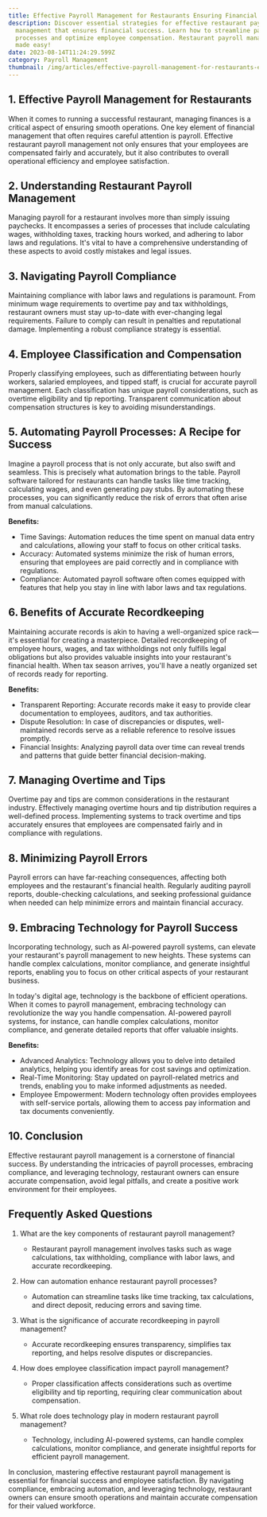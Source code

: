 ```yaml
---
title: Effective Payroll Management for Restaurants Ensuring Financial Success
description: Discover essential strategies for effective restaurant payroll
  management that ensures financial success. Learn how to streamline payroll
  processes and optimize employee compensation. Restaurant payroll management
  made easy!
date: 2023-08-14T11:24:29.599Z
category: Payroll Management
thumbnail: /img/articles/effective-payroll-management-for-restaurants-ensuring-financial-success.png
---
```

## 1. Effective Payroll Management for Restaurants

When it comes to running a successful restaurant, managing finances is a critical aspect of ensuring smooth operations. One key element of financial management that often requires careful attention is payroll. Effective restaurant payroll management not only ensures that your employees are compensated fairly and accurately, but it also contributes to overall operational efficiency and employee satisfaction.

## 2. Understanding Restaurant Payroll Management

Managing payroll for a restaurant involves more than simply issuing paychecks. It encompasses a series of processes that include calculating wages, withholding taxes, tracking hours worked, and adhering to labor laws and regulations. It's vital to have a comprehensive understanding of these aspects to avoid costly mistakes and legal issues.

## 3. Navigating Payroll Compliance

Maintaining compliance with labor laws and regulations is paramount. From minimum wage requirements to overtime pay and tax withholdings, restaurant owners must stay up-to-date with ever-changing legal requirements. Failure to comply can result in penalties and reputational damage. Implementing a robust compliance strategy is essential.

## 4. Employee Classification and Compensation

Properly classifying employees, such as differentiating between hourly workers, salaried employees, and tipped staff, is crucial for accurate payroll management. Each classification has unique payroll considerations, such as overtime eligibility and tip reporting. Transparent communication about compensation structures is key to avoiding misunderstandings.

## 5. Automating Payroll Processes: A Recipe for Success

Imagine a payroll process that is not only accurate, but also swift and seamless. This is precisely what automation brings to the table. Payroll software tailored for restaurants can handle tasks like time tracking, calculating wages, and even generating pay stubs. By automating these processes, you can significantly reduce the risk of errors that often arise from manual calculations.

**Benefits:**

* Time Savings: Automation reduces the time spent on manual data entry and calculations, allowing your staff to focus on other critical tasks.
* Accuracy: Automated systems minimize the risk of human errors, ensuring that employees are paid correctly and in compliance with regulations.
* Compliance: Automated payroll software often comes equipped with features that help you stay in line with labor laws and tax regulations.

## 6. Benefits of Accurate Recordkeeping

Maintaining accurate records is akin to having a well-organized spice rack—it's essential for creating a masterpiece. Detailed recordkeeping of employee hours, wages, and tax withholdings not only fulfills legal obligations but also provides valuable insights into your restaurant's financial health. When tax season arrives, you'll have a neatly organized set of records ready for reporting.

**Benefits:**

* Transparent Reporting: Accurate records make it easy to provide clear documentation to employees, auditors, and tax authorities.
* Dispute Resolution: In case of discrepancies or disputes, well-maintained records serve as a reliable reference to resolve issues promptly.
* Financial Insights: Analyzing payroll data over time can reveal trends and patterns that guide better financial decision-making.

## 7. Managing Overtime and Tips

Overtime pay and tips are common considerations in the restaurant industry. Effectively managing overtime hours and tip distribution requires a well-defined process. Implementing systems to track overtime and tips accurately ensures that employees are compensated fairly and in compliance with regulations.

## 8. Minimizing Payroll Errors

Payroll errors can have far-reaching consequences, affecting both employees and the restaurant's financial health. Regularly auditing payroll reports, double-checking calculations, and seeking professional guidance when needed can help minimize errors and maintain financial accuracy.

## 9. Embracing Technology for Payroll Success

Incorporating technology, such as AI-powered payroll systems, can elevate your restaurant's payroll management to new heights. These systems can handle complex calculations, monitor compliance, and generate insightful reports, enabling you to focus on other critical aspects of your restaurant business.

In today's digital age, technology is the backbone of efficient operations. When it comes to payroll management, embracing technology can revolutionize the way you handle compensation. AI-powered payroll systems, for instance, can handle complex calculations, monitor compliance, and generate detailed reports that offer valuable insights.

**Benefits:**

* Advanced Analytics: Technology allows you to delve into detailed analytics, helping you identify areas for cost savings and optimization.
* Real-Time Monitoring: Stay updated on payroll-related metrics and trends, enabling you to make informed adjustments as needed.
* Employee Empowerment: Modern technology often provides employees with self-service portals, allowing them to access pay information and tax documents conveniently.

## 10. Conclusion

Effective restaurant payroll management is a cornerstone of financial success. By understanding the intricacies of payroll processes, embracing compliance, and leveraging technology, restaurant owners can ensure accurate compensation, avoid legal pitfalls, and create a positive work environment for their employees.

## Frequently Asked Questions

1. What are the key components of restaurant payroll management?

   * Restaurant payroll management involves tasks such as wage calculations, tax withholding, compliance with labor laws, and accurate recordkeeping.
2. How can automation enhance restaurant payroll processes?

   * Automation can streamline tasks like time tracking, tax calculations, and direct deposit, reducing errors and saving time.
3. What is the significance of accurate recordkeeping in payroll management?

   * Accurate recordkeeping ensures transparency, simplifies tax reporting, and helps resolve disputes or discrepancies.
4. How does employee classification impact payroll management?

   * Proper classification affects considerations such as overtime eligibility and tip reporting, requiring clear communication about compensation.
5. What role does technology play in modern restaurant payroll management?

   * Technology, including AI-powered systems, can handle complex calculations, monitor compliance, and generate insightful reports for efficient payroll management.

In conclusion, mastering effective restaurant payroll management is essential for financial success and employee satisfaction. By navigating compliance, embracing automation, and leveraging technology, restaurant owners can ensure smooth operations and maintain accurate compensation for their valued workforce.